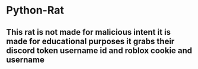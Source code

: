 # Python-Rat
## This rat is not made for malicious intent it is made for educational purposes it grabs their discord token username id and roblox cookie and username
